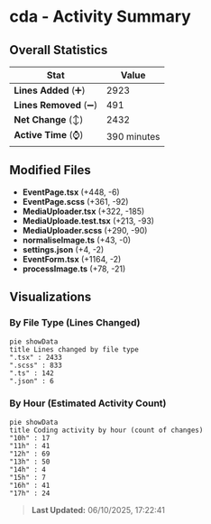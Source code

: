 # cda - Activity Summary 

## Overall Statistics

| Stat                   | Value                                                             |
| ---------------------- | ----------------------------------------------------------------- |
| **Lines Added** (➕)   | 2923                                          |
| **Lines Removed** (➖) | 491                                        |
| **Net Change** (↕)    | 2432                |
| **Active Time** (⌚)   | 390 minutes |


## Modified Files
- **EventPage.tsx** (+448, -6)
- **EventPage.scss** (+361, -92)
- **MediaUploader.tsx** (+322, -185)
- **MediaUploade.test.tsx** (+213, -93)
- **MediaUploader.scss** (+290, -90)
- **normaliseImage.ts** (+43, -0)
- **settings.json** (+4, -2)
- **EventForm.tsx** (+1164, -2)
- **processImage.ts** (+78, -21)

## Visualizations

### By File Type (Lines Changed)

```mermaid
pie showData
title Lines changed by file type
".tsx" : 2433
".scss" : 833
".ts" : 142
".json" : 6
```

### By Hour (Estimated Activity Count)

```mermaid
pie showData
title Coding activity by hour (count of changes)
"10h" : 17
"11h" : 41
"12h" : 69
"13h" : 50
"14h" : 4
"15h" : 7
"16h" : 41
"17h" : 24
```


> **Last Updated:** 06/10/2025, 17:22:41